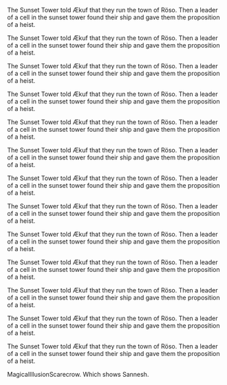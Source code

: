 The Sunset Tower told Ækuf that they run the town of Röso. Then a leader of a cell in the sunset tower found their ship and gave them the proposition of a heist.The Sunset Tower told Ækuf that they run the town of Röso. Then a leader of a cell in the sunset tower found their ship and gave them the proposition of a heist.The Sunset Tower told Ækuf that they run the town of Röso. Then a leader of a cell in the sunset tower found their ship and gave them the proposition of a heist.The Sunset Tower told Ækuf that they run the town of Röso. Then a leader of a cell in the sunset tower found their ship and gave them the proposition of a heist.The Sunset Tower told Ækuf that they run the town of Röso. Then a leader of a cell in the sunset tower found their ship and gave them the proposition of a heist.The Sunset Tower told Ækuf that they run the town of Röso. Then a leader of a cell in the sunset tower found their ship and gave them the proposition of a heist.The Sunset Tower told Ækuf that they run the town of Röso. Then a leader of a cell in the sunset tower found their ship and gave them the proposition of a heist.The Sunset Tower told Ækuf that they run the town of Röso. Then a leader of a cell in the sunset tower found their ship and gave them the proposition of a heist.The Sunset Tower told Ækuf that they run the town of Röso. Then a leader of a cell in the sunset tower found their ship and gave them the proposition of a heist.The Sunset Tower told Ækuf that they run the town of Röso. Then a leader of a cell in the sunset tower found their ship and gave them the proposition of a heist.The Sunset Tower told Ækuf that they run the town of Röso. Then a leader of a cell in the sunset tower found their ship and gave them the proposition of a heist.The Sunset Tower told Ækuf that they run the town of Röso. Then a leader of a cell in the sunset tower found their ship and gave them the proposition of a heist.The Sunset Tower told Ækuf that they run the town of Röso. Then a leader of a cell in the sunset tower found their ship and gave them the proposition of a heist.MagicalIllusionScarecrow. Which shows Sannesh.